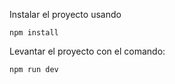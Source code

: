 Instalar el proyecto usando 

``npm install``

Levantar el proyecto con el comando:

``npm run dev``